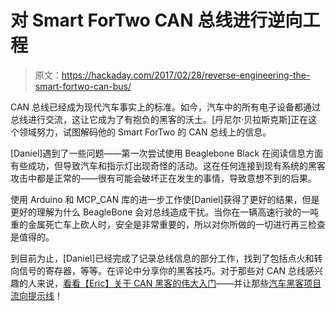 # 对 Smart ForTwo CAN 总线进行逆向工程

> 原文：<https://hackaday.com/2017/02/28/reverse-engineering-the-smart-fortwo-can-bus/>

CAN 总线已经成为现代汽车事实上的标准。如今，汽车中的所有电子设备都通过总线进行交流，这让它成为了有抱负的黑客的沃土。[丹尼尔·贝拉斯克斯]正在这个领域努力，试图解码他的 Smart ForTwo 的 CAN 总线上的信息。

[Daniel]遇到了一些问题——第一次尝试使用 Beaglebone Black 在阅读信息方面有些成功，但导致汽车和指示灯出现奇怪的活动。这在任何连接到现有系统的黑客攻击中都是正常的——很有可能会破坏正在发生的事情，导致意想不到的后果。

使用 Arduino 和 MCP_CAN 库的进一步工作使[Daniel]获得了更好的结果，但是更好的理解为什么 BeagleBone 会对总线造成干扰。当你在一辆高速行驶的一吨重的金属死亡车上砍人时，安全是非常重要的，所以对你所做的一切进行再三检查是值得的。

到目前为止，[Daniel]已经完成了记录总线信息的部分工作，找到了包括点火和转向信号的寄存器，等等。在评论中分享你的黑客技巧。对于那些对 CAN 总线感兴趣的人来说，[看看【Eric】关于 CAN 黑客的伟大入门](http://hackaday.com/2013/10/21/can-hacking-introductions/)——并让那些[汽车黑客项目流向提示线](http://hackaday.com/submit-a-tip/)！